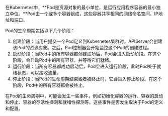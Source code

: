 在Kubernetes中，**Pod是资源对象的最小单位，是运行应用程序容器的最小独立单位。**Pod由一个或多个容器组成，这些容器共享相同的网络命名空间、IP地址和端口。

Pod的生命周期包括以下几个阶段：

1. 创建阶段：当用户提交一个Pod定义到Kubernetes集群时，APIServer会创建该Pod的资源对象。之后，Pod控制器会开始监控这个Pod的创建过程。
2. 启动阶段：当Pod中的所有容器都创建成功后，Pod会进入启动阶段。在这个阶段，会启动Pod中的所有容器，并等待它们就绪。
3. 运行阶段：当所有容器都成功启动后，Pod会进入运行阶段，此时Pod处于就绪状态，可以接收流量。
4. 停止阶段：当Pod的生命周期结束或者被终止时，它会进入停止阶段。在这个阶段，Pod中的所有容器都会被终止。

在Pod的生命周期中，可能会发生一些事件，例如初始化容器的运行、容器的启动和停止、容器的存活性探测和就绪性探测等。这些事件是否发生取决于Pod的定义和配置。

